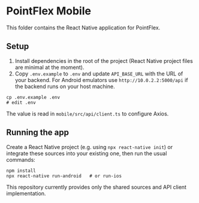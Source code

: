 # PointFlex Mobile

This folder contains the React Native application for PointFlex.

## Setup

1. Install dependencies in the root of the project (React Native project files are minimal at the moment).
2. Copy `.env.example` to `.env` and update `API_BASE_URL` with the URL of your backend.
   For Android emulators use `http://10.0.2.2:5000/api` if the backend runs on your host machine.

```
cp .env.example .env
# edit .env
```

The value is read in `mobile/src/api/client.ts` to configure Axios.

## Running the app

Create a React Native project (e.g. using `npx react-native init`) or integrate these
sources into your existing one, then run the usual commands:

```
npm install
npx react-native run-android   # or run-ios
```

This repository currently provides only the shared sources and API client
implementation.
